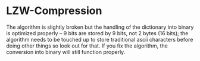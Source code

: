 # LZW-Compression
The algorithm is slightly broken but the handling of the dictionary into binary is optimized properly – 9 bits are stored by 9 bits, not 2 bytes (16 bits); the algorithm needs to be touched up to store traditional ascii characters before doing other things so look out for that. If you fix the algorithm, the conversion into binary will still function properly.
